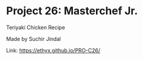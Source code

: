 # Project 26: Masterchef Jr.
Teriyaki Chicken Recipe

Made by Suchir Jindal

Link: https://ethyx.github.io/PRO-C26/
